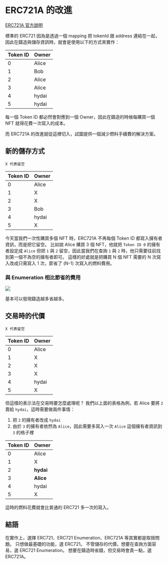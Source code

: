# ERC721A 的改進

[ERC721A 官方說明](https://www.azuki.com/erc721a)

標準的 ERC721 因為是透過一個 mapping 把 tokenId 跟 address 連結在一起，因此在鑄造與儲存資訊時，就會是使用以下的方式來實作：

| Token ID | Owner |
| -------- | ----- |
| 0        | Alice |
| 1        | Bob   |
| 2        | Alice |
| 3        | Alice |
| 4        | hydai |
| 5        | hydai |

每一個 Token ID 都必然會對應到一個 Owner，因此在鑄造的時候每購買一個 NFT 就得花費一次寫入的成本。

而 ERC721A 的改進就從這裡切入，試圖提供一個減少燃料手續費的解決方案。

## 新的儲存方式

`X 代表留空`

| Token ID | Owner |
| -------- | ----- |
| 0        | Alice |
| 1        | X     |
| 2        | X     |
| 3        | Bob   |
| 4        | hydai |
| 5        | X     |

今天當我們一次性購買多個 NFT 時，ERC721A 不再每個 Token ID 都寫入擁有者資訊，而是把它留空。
比如說 Alice 購買 3 個 NFT，他就把 `Token ID 0` 的擁有者設定成 `Alice` 但把 `1` 與 `2` 留空，因此當我們在查詢 `1` 與 `2` 時，他只需要往前找到第一個不為空的擁有者即可。
這樣的好處就是把購買 N 個 NFT 需要的 N 次寫入改成只需寫入 1 次，節省了 (N-1) 次寫入的燃料費用。

### 與 Enumeration 相比節省的費用

![](https://i.imgur.com/DqRjTYO.png)

基本可以發現鑄造越多省越多。

## 交易時的代價

`X 代表留空`

| Token ID | Owner |
| -------- | ----- |
| 0        | Alice |
| 1        | X     |
| 2        | X     |
| 3        | X     |
| 4        | hydai |
| 5        | X     |

但這樣的表示法在交易時要怎麼處理呢？
我們以上面的表格為例，若 Alice 要將 `2` 賣給 `hydai`，這時需要做兩件事情：
1. 把 `2` 的擁有者改成 `hydai`
2. 由於 `3` 的擁有者依然為 `Alice`，因此需要多寫入一次 `Alice` 這個擁有者資訊到 `3` 的格子裡

| Token ID | Owner     |
| -------- | --------- |
| 0        | Alice     |
| 1        | X         |
| 2        | **hydai** |
| 3        | **Alice** |
| 4        | hydai     |
| 5        | X         |
    
這時的燃料花費就會比普通的 ERC721 多一次的寫入。


## 結語

在實作上，選擇 ERC721、ERC721 Enumeration、ERC721A 等其實都是取捨問題。
只想做最基礎的功能，選 ERC721。
不管儲存的代價，想要在查詢方面容易，選 ERC721 Enumeration。
想要在鑄造時省錢，但交易時會貴一點，選 ERC721A。
